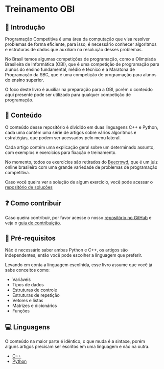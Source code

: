 # Treinamento OBI

## 🤵 Introdução

Programação Competitiva é uma área da computação que visa resolver problemas de forma eficiente, para isso, é necessário conhecer algoritmos e estruturas de dados que auxiliam na resolução desses problemas.

No Brasil temos algumas competições de programação, como a Olimpíada Brasileira de Informática (OBI), que é uma competição de programação para alunos do ensino fundamental, médio e técnico e a Maratona de Programação da SBC, que é uma competição de programação para alunos do ensino superior.

O foco deste livro é auxiliar na preparação para a OBI, porém o conteúdo aqui presente pode ser utilizado para qualquer competição de programação.

## 📖 Conteúdo

O conteúdo desse repositório é dividido em duas linguagens C++ e Python, cada uma contém uma série de artigos sobre vários algoritmos e estratégias, que podem ser acessados pelo menu lateral.

Cada artigo contém uma explicação geral sobre um determinado assunto, com exemplos e exercícios para fixação e treinamento.

No momento, todos os exercícios são retirados do [Beecrowd](https://www.beecrowd.com.br/judge/pt/), que é um juiz online brasileiro com uma grande variedade de problemas de programação competitiva.

Caso você queira ver a solução de algum exercício, você pode acessar o [repositório de soluções](https://github.com/falcao-g/beecrowd)

## ❓ Como contribuir

Caso queira contribuir, por favor acesse o nosso [repositório no GitHub](https://github.com/falcao-g/programacao-competitiva) e veja o [guia de contribuição](https://github.com/falcao-g/programacao-competitiva/blob/main/CONTRIBUTING.md).

## 🧠 Pré-requisitos

Não é necessário saber ambas Python e C++, os artigos são independentes, então você pode escolher a linguagem que preferir.

Levando em conta a linguagem escolhida, esse livro assume que você já sabe conceitos como:

- Variáveis
- Tipos de dados
- Estruturas de controle
- Estruturas de repetição
- Vetores e listas
- Matrizes e dicionários
- Funções

## 💻 Linguagens

O conteúdo na maior parte é idẽntico, o que muda é a sintaxe, porém alguns artigos precisam ser escritos em uma linguagem e não na outra.

- [C++](C++/README.md)
- [Python](Python/README.md)
